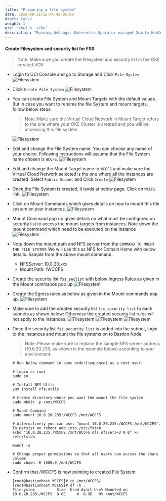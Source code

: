 ```yaml
---
title: "Preparing a file system"
date: 2019-09-21T15:44:42-05:00
draft: false
weight: 1
pre: "<b>1 b. </b>"
description: "Running WebLogic Kubernetes Operator managed Oracle WebCenter Content domains on OKE"
---
```


#### Create Filesystem and security list for FSS
> Note: Make sure you create the filesystem and security list  in the OKE created VCN

* Login to OCI Console and go to Storage and Click `File System`
![Filesystem](images/FS-1.PNG)
* Click `Create File System`
![Filesystem](images/FS-2.PNG)
* You can create File System and Mount Targets with the default values. But in case you want to rename the file System and mount targets, follow below steps.
  > Note:  Make sure the Virtual Cloud Network in Mount Target refers to the one where your OKE Cluster is created and you will be accessing this file system.
  
  ![Filesystem](images/FS-3.PNG)
* Edit and change the File System name. You can choose any name of your choice. Following instructions will assume that the File System name chosen is `WCCFS`.
![Filesystem](images/FS-4.1.PNG)
* Edit and change the Mount Target name to `WCCFS` and make sure the Virtual Cloud Network selected is the one where all the instances are created. Select `Public Subnet` and Click `Create`
![Filesystem](images/FS-4.2.PNG)
* Once the File System is created, it lands at below page. Click on `WCCFS` link.
![Filesystem](images/FS-5.PNG)
* Click on Mount Commands which gives details on how to mount this file system on your instances.
![Filesystem](images/FS-6.PNG)
* Mount Command pop up gives details on what must be configured on security list to access the mount targets from instances. Note down the mount command which need to be executed on the instance
![Filesystem](images/FS-7.PNG)
* Note down the mount path and NFS server from the `COMMAND TO MOUNT THE FILE SYSTEM`.
We will use this as NFS for Domain Home with below details. Sample from the above mount command.
  * NFSServer: 10.0.20.xxx
  * Mount Path: /WCCFS
* Create the security list `fss_seclist` with below Ingress Rules as given in the Mount commands pop up
![Filesystem](images/FS-9.PNG)
* Create the Egress rules as below as given in the Mount commands pop up.
![Filesystem](images/FS-10.PNG)
* Make sure to add the created security list `fss_security list` to each subnets as shown below: Otherwise the created security list rules will not apply to the instances.
![Filesystem](images/bastion-subnet.PNG)
![Filesystem](images/Private-subnet.PNG)
![Filesystem](images/public-subnet.PNG)
* Once the security list `fss_security list` is added into the subnet, login to the instances and mount the file systems on to Bastion Node.
  > Note:  Please make sure to replace the sample NFS server address (10.0.20.235, as shown in the example below) according to your environment.
  ```
  # Run below command in same order(sequence) as a root user.
 
  # login as root
  sudo su
 
  # Install NFS Utils
  yum install nfs-utils
 
  # Create directory where you want the mount the file system
  sudo mkdir -p /mnt/WCCFS
 
  # Mount Command
  sudo mount 10.0.20.235:/WCCFS /mnt/WCCFS
 
  # Alternatively you can use: "mount 10.0.20.235:/WCCFS /mnt/WCCFS". To persist on reboot add into /etc/fstab
  echo "10.0.20.235:/WCCFS /mnt/WCCFS nfs nfsvers=3 0 0" >> /etc/fstab
 
  mount -a
 
  # Change proper permissions so that all users can access the share volume
  sudo chown -R 1000:0 /mnt/WCCFS
  ```
* Confirm that /WCCFS  is now pointing to created File System
  ```
  [root@bastionhost WCCFS]# cd /mnt/WCCFS/
  [root@bastionhost WCCFS]# df -h .
  Filesystem          Size  Used Avail Use% Mounted on
  10.0.20.235:/WCCFS  8.0E     0  8.0E   0% /mnt/WCCFS
  ```



  
